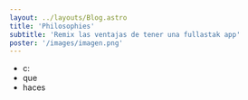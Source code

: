 ```yaml
---
layout: ../layouts/Blog.astro
title: 'Philosophies'
subtitle: 'Remix las ventajas de tener una fullastak app'
poster: '/images/imagen.png'
---
```


- c:
- que
- haces
